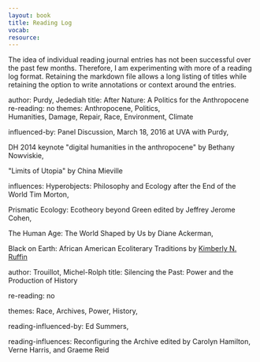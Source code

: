 ```yaml
---
layout: book
title: Reading Log
vocab:
resource:
---
```


The idea of individual reading journal entries has not been successful over the past few months. Therefore, I am experimenting with more of a reading log format. Retaining the markdown file allows a long listing of titles while retaining the option to write annotations or context around the entries.

<div resource="http://www.worldcat.org/oclc/906121669" typeof="Work">

author: <span property="creator" resource="http://dbpedia.org/resource/Jedediah_Purdy" typeof="Person"><span property="rdfs:label">Purdy, Jedediah</span></span>
title: <span property="rdfs:label">After Nature: A Politics for the Anthropocene</span>
re-reading: no
themes:
<span property="purdom:theme_of" resource="ptag:anthropocene">Anthropocene</span>,
<span property="purdom:theme_of" resource="ptag:politics">Politics</span>,  
<span property="purdom:theme_of" resource="ptag:humanities">Humanities</span>,
<span property="purdom:theme_of" resource="ptag:damage">Damage</span>,
<span property="purdom:theme_of" resource="ptag:repair">Repair</span>,
<span property="purdom:theme_of" resource="ptag:race">Race</span>,
<span property="purdom:theme_of" resource="ptag:environment">Environment</span>,
<span property="purdom:theme_of" resource="ptag:climate">Climate</span>

influenced-by:
<span property="purdom:inspired_by" resource="http://as.virginia.edu/news/virginia-festival-book-features-many-arts-sciences" typeof="Event">Panel Discussion, March 18, 2016 at UVA with Purdy</span>,

<span property="purdom:inspired_by" resource="http://nowviskie.org/2014/anthropocene/" typeof="BlogPost">DH 2014 keynote "<span property="rdfs:label">digital humanities in the anthropocene</span>" <span property="creator" resource="http://nowviskie.org/bio/" typeof="Person"> by <span property="rdfs:label">Bethany Nowviskie</span></span></span>,

<span property="purdom:inspired_by" resource="http://salvage.zone/in-print/the-limits-of-utopia/" typeof="BlogPost">"<span property="rdfs:label">Limits of Utopia</span>" <span property="creator" resource="http://dbpedia.org/resource/China_Mi%C3%A9ville" typeof="Person"> by China Mieville</span></span>

influences:
<span property="purdom:lead_to" resource="http://www.worldcat.org/oclc/840465577" typeof="Work"> <span property="rdfs:label">Hyperobjects: Philosophy and Ecology after the End of the World</span> <span property="creator" resource="http://dbpedia.org/resource/Timothy_Morton" typeof="Person"><span property="rdfs:label">Tim Morton</span></span></span>,

<span property="purdom:lead_to" resource="http://www.worldcat.org/oclc/869559136" typeof="Work"> <span property="rdfs:label">Prismatic Ecology: Ecotheory beyond Green</span> edited by <span property="creator" resource= "http://jeffreyjeromecohen.com/" typeof="Person"><span property="rdfs:label">Jeffrey Jerome Cohen</span></span></span>,

<span property="purdom:lead_to" resource="http://www.worldcat.org/oclc/887450822" typeof="Work"><span property="rdfs:label">The Human Age: The World Shaped by Us</span> by <span property="creator" resource="http://dbpedia.org/resource/Diane_Ackerman" typeof="Person"><span property="rdfs:label">Diane Ackerman</span></span></span>,

<span property="purdom:lead_to" resource="http://www.worldcat.org/oclc/692328920" typeof="Work"><span property="rdfs:label">Black on Earth: African American Ecoliterary Traditions</span> by <a href="https://www.linkedin.com/in/kimberly-n-ruffin-ph-d-b32256b1" property="creator" typeof="Person"><span property="rdfs:label">Kimberly N. Ruffin</span></a></span>

</div>

<div resource="http://www.worldcat.org/oclc/32429321" typeof="Work">
author: <span property="creator" resource="http://dbpedia.org/page/Michel-Rolph_Trouillot" typeof="Person"><span property="rdfs:label">Trouillot, Michel-Rolph</span></span>
title: <span property="rdfs:label">Silencing the Past: Power and the Production of History</span>

re-reading: no

themes:
<span property="purdom:theme_of" resource="ptag:race">Race</span>,
<span property="purdom:theme_of" resource="ptag:archives">Archives</span>,
<span property="purdom:theme_of" resource="ptag:power">Power</span>,
<span property="purdom:theme_of" resource="ptag:history">History</span>,

reading-influenced-by:
<span property="purdom:inspired_by" resource="http://inkdroid.org/about/" typeof="Person"><span property="rdfs:label">Ed Summers</span></span>,

reading-influences:
<span property="purdom:lead_to" resource="http://www.worldcat.org/oclc/50432413" typeof="Work"><span property="rdfs:label">Reconfiguring the Archive</span> edited by <span property="creator" resource="http://www.apc.uct.ac.za/apc/researchers/nrf/professor-carolyn-hamilton" typeof="Person"><span property="rdfs:label">Carolyn Hamilton</span></span>, <span property="creator" resource="http://dbpedia.org/resource/Verne_Harris" typeof="Person"><span property="rdfs:label">Verne Harris</span></span>, and <span property="creator" resource="https://www.hrw.org/about/people/graeme-reid" typeof="Person"><span property="rdfs:label">Graeme Reid</span></span></span>

</div>
